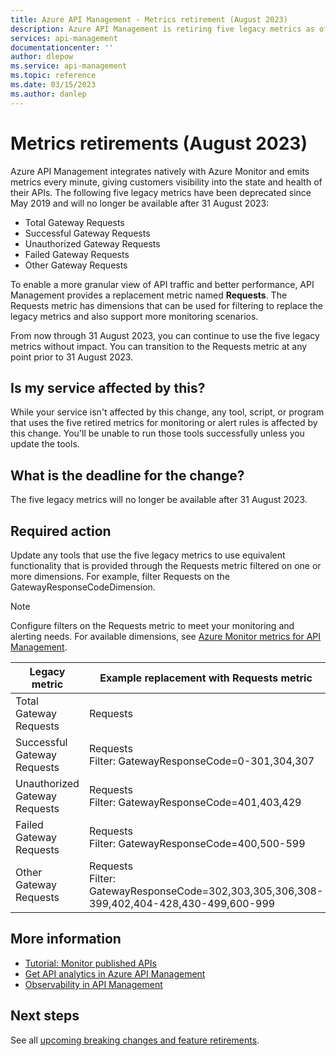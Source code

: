 ```yaml
---
title: Azure API Management - Metrics retirement (August 2023)
description: Azure API Management is retiring five legacy metrics as of August 2023. If you monitor your API Management instance using these metrics, you must update your monitoring settings and alert rules to use the Requests metric.
services: api-management
documentationcenter: ''
author: dlepow
ms.service: api-management
ms.topic: reference
ms.date: 03/15/2023
ms.author: danlep
---
```


# Metrics retirements (August 2023)

Azure API Management integrates natively with Azure Monitor and emits metrics every minute, giving customers visibility into the state and health of their APIs. The following five legacy metrics have been deprecated since May 2019 and will no longer be available after 31 August 2023:

* Total Gateway Requests
* Successful Gateway Requests
* Unauthorized Gateway Requests
* Failed Gateway Requests
* Other Gateway Requests

To enable a more granular view of API traffic and better performance, API Management provides a replacement metric named **Requests**. The Requests metric has dimensions that can be used for filtering to replace the legacy metrics and also support more monitoring scenarios. 

From now through 31 August 2023, you can continue to use the five legacy metrics without impact. You can transition to the Requests metric at any point prior to 31 August 2023. 

## Is my service affected by this?

While your service isn't affected by this change, any tool, script, or program that uses the five retired metrics for monitoring or alert rules is affected by this change. You'll be unable to run those tools successfully unless you update the tools.

## What is the deadline for the change?

The five legacy metrics will no longer be available after 31 August 2023.

## Required action

Update any tools that use the five legacy metrics to use equivalent functionality that is provided through the Requests metric filtered on one or more dimensions. For example, filter Requests on the GatewayResponseCodeDimension.

> [!NOTE]
> Configure filters on the Requests metric to meet your monitoring and alerting needs. For available dimensions, see [Azure Monitor metrics for API Management](../../azure-monitor/essentials/metrics-supported.md#microsoftapimanagementservice).


|Legacy metric  |Example replacement with Requests metric|
|---------|---------|
|Total Gateway Requests     | Requests        |
|Successful Gateway Requests     | Requests<br/> Filter: GatewayResponseCode=0-301,304,307        |
|Unauthorized Gateway Requests     |  Requests<br/> Filter: GatewayResponseCode=401,403,429      |
|Failed Gateway Requests     | Requests<br/> Filter: GatewayResponseCode=400,500-599               |
|Other Gateway Requests     |  Requests<br/> Filter: GatewayResponseCode=302,303,305,306,308-399,402,404-428,430-499,600-999      |

## More information

* [Tutorial: Monitor published APIs](../api-management-howto-use-azure-monitor.md)
* [Get API analytics in Azure API Management](../howto-use-analytics.md)
* [Observability in API Management](../observability.md)

## Next steps

See all [upcoming breaking changes and feature retirements](overview.md).

